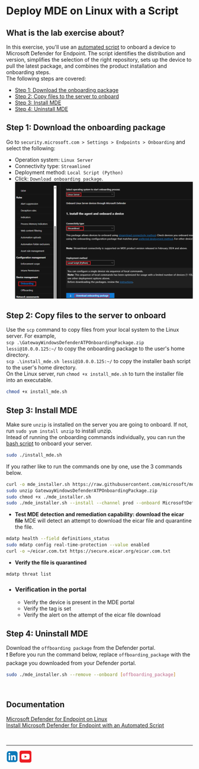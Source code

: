 # Deploy MDE on Linux with a Script

## What is the lab exercise about?
In this exercise, you'll use an [automated script](https://learn.microsoft.com/en-us/defender-endpoint/linux-install-manually#installer-script) to onboard a device to Microsoft Defender for Endpoint. The script identifies the distribution and version, simplifies the selection of the right repository, sets up the device to pull the latest package, and combines the product installation and onboarding steps.<br>
The following steps are covered:
- [Step 1: Download the onboarding package](https://github.com/coullessi/Microsoft-Defender-for-Endpoint/blob/main/Platforms/Linux/ScriptOnboarding/README.md#step-1-download-the-onboarding-package)
- [Step 2: Copy files to the server to onboard](https://github.com/coullessi/Microsoft-Defender-for-Endpoint/blob/main/Platforms/Linux/ScriptOnboarding/README.md#step-2-copy-files-to-the-server-to-onboard)
- [Step 3: Install MDE](https://github.com/coullessi/Microsoft-Defender-for-Endpoint/blob/main/Platforms/Linux/ScriptOnboarding/README.md#step-3-install-mde)
- [Step 4: Uninstall MDE](https://github.com/coullessi/Microsoft-Defender-for-Endpoint/blob/main/Platforms/Linux/ScriptOnboarding/README.md#step-4-uninstall-mde)

## Step 1: Download the onboarding package
Go to ```security.microsoft.com > Settings > Endpoints > Onboarding``` and select the following:
- Operation system: ```Linux Server```
- Connectivity type: ```Streamlined```
- Deployment method: ```Local Script (Python)```
- Click: ```Download onboarding package```.<br>
![download_package](./Assets/Pictures//download_package.png)

## Step 2: Copy files to the server to onboard
Use the ```scp``` command to copy files from your local system to the Linux server. For example,<br>
```scp .\GatewayWindowsDefenderATPOnboardingPackage.zip lessi@10.0.0.125:~/``` to copy the onboarding package to the user's home directory.<br>
```scp .\install_mde.sh lessi@10.0.0.125:~/``` to copy the installer bash script to the user's home directory.<br>
On the Linux server, run ```chmod +x install_mde.sh``` to turn the installer file into an executable.
```bash
chmod +x install_mde.sh
```

## Step 3: Install MDE
Make sure ```unzip``` is installed on the server you are going to onboard. If not, run ```sudo yum install unzip``` to install unzip.<br>
Intead of running the onboarding commands individually, you can run the [bash script](install_mde.sh) to onboard your server. 
```bash
sudo ./install_mde.sh
```
If you rather like to run the commands one by one, use the 3 commands below. 
```bash
curl -o mde_installer.sh https://raw.githubusercontent.com/microsoft/mdatp-xplat/master/linux/installation/mde_installer.sh
sudo unzip GatewayWindowsDefenderATPOnboardingPackage.zip
sudo chmod +x ./mde_installer.sh
sudo ./mde_installer.sh --install --channel prod --onboard MicrosoftDefenderATPOnboardingLinuxServer.py --tag GROUP "RedHat-Linux" --min_req -y
```
- **Test MDE detection and remediation capability: download the eicar file**
MDE will detect an attempt to download the eicar file and quarantine the file.
```bash
mdatp health --field definitions_status
sudo mdatp config real-time-protection --value enabled
curl -o ~/eicar.com.txt https://secure.eicar.org/eicar.com.txt
```
- **Verify the file is quarantined**
```bash
mdatp threat list
```
- ### Verification in the portal
    - Verify the device is present in the MDE portal
    - Verify the tag is set
    - Verify the alert on the attempt of the eicar file download




## Step 4: Uninstall MDE
Download the ```offboarding package``` from the Defender portal.<br>
:exclamation: Before you run the command below, replace ```offboarding_package``` with the package you downloaded from your Defender portal.
```bash
sudo ./mde_installer.sh --remove --onboard [offboarding_package]
```
<br>

## Documentation
[Microsoft Defender for Endpoint on Linux](https://learn.microsoft.com/en-us/defender-endpoint/microsoft-defender-endpoint-linux)<br>
[Install Microsoft Defender for Endpoint with an Automated Script](https://learn.microsoft.com/en-us/defender-endpoint/linux-install-manually#installer-script)

<br>
<hr>

[![LinkeIn](../../../Assets/Pictures/LinkeIn.png)](https://www.linkedin.com/in/c-lessi/)
[![YouTube](../../../Assets/Pictures/YouTube.png)](https://www.youtube.com/channel/UCk8wUhDaJ6pnP_1G5ugrQ1A)